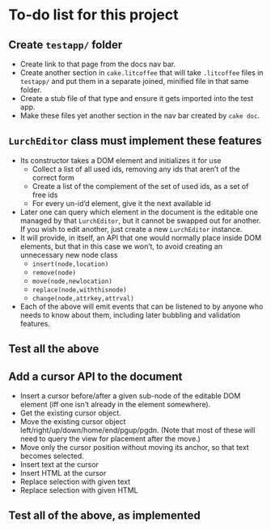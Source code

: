 
# To-do list for this project

## Create `testapp/` folder

 * Create link to that page from the docs nav bar.
 * Create another section in `cake.litcoffee` that will take
   `.litcoffee` files in `testapp/` and put them in a separate
   joined, minified file in that same folder.
 * Create a stub file of that type and ensure it gets imported
   into the test app.
 * Make these files yet another section in the nav bar created
   by `cake doc`.

## `LurchEditor` class must implement these features

 * Its constructor takes a DOM element and initializes it for
   use
    * Collect a list of all used ids, removing any ids that
      aren’t of the correct form
    * Create a list of the complement of the set of used ids,
      as a set of free ids
    * For every un-id’d element, give it the next available id
 * Later one can query which element in the document is the
   editable one managed by that `LurchEditor`, but it cannot be
   swapped out for another.  If you wish to edit another, just
   create a new `LurchEditor` instance.
 * It will provide, in itself, an API that one would normally
   place inside DOM elements, but that in this case we won’t,
   to avoid creating an unnecessary new node class
    * `insert(node,location)`
    * `remove(node)`
    * `move(node,newlocation)`
    * `replace(node,withthisnode)`
    * `change(node,attrkey,attrval)`
 * Each of the above will emit events that can be listened to
   by anyone who needs to know about them, including later
   bubbling and validation features.

## Test all the above

## Add a cursor API to the document

 * Insert a cursor before/after a given sub-node of the
   editable DOM element (iff one isn’t already in the element
   somewhere).
 * Get the existing cursor object.
 * Move the existing cursor object
   left/right/up/down/home/end/pgup/pgdn.
   (Note that most of these will need to query the view for
   placement after the move.)
 * Move only the cursor position without moving its anchor, so
   that text becomes selected.
 * Insert text at the cursor
 * Insert HTML at the cursor
 * Replace selection with given text
 * Replace selection with given HTML

## Test all of the above, as implemented

